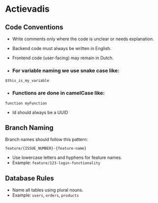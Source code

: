 # Actievadis

## Code Conventions

- Write comments only where the code is unclear or needs explanation.
- Backend code must always be written in English.
- Frontend code (user-facing) may remain in Dutch.

- ### For variable naming we use snake case like:
```
$this_is_my_variable
```

- ### Functions are done in camelCase like:
```
function myFunction
```

- Id should always be a UUID

## Branch Naming

Branch names should follow this pattern:

```
feature/{ISSUE_NUMBER}-{feature-name}
```

- Use lowercase letters and hyphens for feature names.
- Example: `feature/123-login-functionality`

## Database Rules

- Name all tables using plural nouns.
- Example: `users`, `orders`, `products`